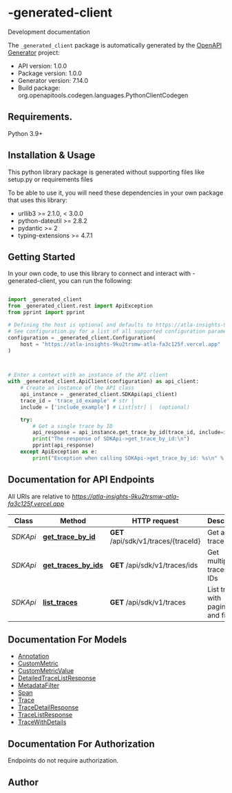 # -generated-client
Development documentation

The `_generated_client` package is automatically generated by the [OpenAPI Generator](https://openapi-generator.tech) project:

- API version: 1.0.0
- Package version: 1.0.0
- Generator version: 7.14.0
- Build package: org.openapitools.codegen.languages.PythonClientCodegen

## Requirements.

Python 3.9+

## Installation & Usage

This python library package is generated without supporting files like setup.py or requirements files

To be able to use it, you will need these dependencies in your own package that uses this library:

* urllib3 >= 2.1.0, < 3.0.0
* python-dateutil >= 2.8.2
* pydantic >= 2
* typing-extensions >= 4.7.1

## Getting Started

In your own code, to use this library to connect and interact with -generated-client,
you can run the following:

```python

import _generated_client
from _generated_client.rest import ApiException
from pprint import pprint

# Defining the host is optional and defaults to https://atla-insights-9ku2trsmw-atla-fa3c125f.vercel.app
# See configuration.py for a list of all supported configuration parameters.
configuration = _generated_client.Configuration(
    host = "https://atla-insights-9ku2trsmw-atla-fa3c125f.vercel.app"
)



# Enter a context with an instance of the API client
with _generated_client.ApiClient(configuration) as api_client:
    # Create an instance of the API class
    api_instance = _generated_client.SDKApi(api_client)
    trace_id = 'trace_id_example' # str | 
    include = ['include_example'] # List[str] |  (optional)

    try:
        # Get a single trace by ID
        api_response = api_instance.get_trace_by_id(trace_id, include=include)
        print("The response of SDKApi->get_trace_by_id:\n")
        pprint(api_response)
    except ApiException as e:
        print("Exception when calling SDKApi->get_trace_by_id: %s\n" % e)

```

## Documentation for API Endpoints

All URIs are relative to *https://atla-insights-9ku2trsmw-atla-fa3c125f.vercel.app*

Class | Method | HTTP request | Description
------------ | ------------- | ------------- | -------------
*SDKApi* | [**get_trace_by_id**](_generated_client/docs/SDKApi.md#get_trace_by_id) | **GET** /api/sdk/v1/traces/{traceId} | Get a single trace by ID
*SDKApi* | [**get_traces_by_ids**](_generated_client/docs/SDKApi.md#get_traces_by_ids) | **GET** /api/sdk/v1/traces/ids | Get multiple traces by IDs
*SDKApi* | [**list_traces**](_generated_client/docs/SDKApi.md#list_traces) | **GET** /api/sdk/v1/traces | List traces with pagination and filtering


## Documentation For Models

 - [Annotation](_generated_client/docs/Annotation.md)
 - [CustomMetric](_generated_client/docs/CustomMetric.md)
 - [CustomMetricValue](_generated_client/docs/CustomMetricValue.md)
 - [DetailedTraceListResponse](_generated_client/docs/DetailedTraceListResponse.md)
 - [MetadataFilter](_generated_client/docs/MetadataFilter.md)
 - [Span](_generated_client/docs/Span.md)
 - [Trace](_generated_client/docs/Trace.md)
 - [TraceDetailResponse](_generated_client/docs/TraceDetailResponse.md)
 - [TraceListResponse](_generated_client/docs/TraceListResponse.md)
 - [TraceWithDetails](_generated_client/docs/TraceWithDetails.md)


<a id="documentation-for-authorization"></a>
## Documentation For Authorization

Endpoints do not require authorization.


## Author




